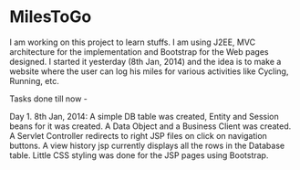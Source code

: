 MilesToGo
=========

I am working on this project to learn stuffs. I am using J2EE, MVC architecture for the implementation and Bootstrap for the Web pages designed.
I started it yesterday (8th Jan, 2014) and the idea is to make a website where the user can log his miles for various activities like Cycling, Running, etc. 

Tasks done till now -

Day 1. 8th Jan, 2014: A simple DB table was created, Entity and Session beans for it was created. A Data Object and a Business Client was created. A Servlet Controller redirects to right JSP files on click on navigation buttons. A view history jsp currently displays all the rows in the Database table. Little CSS styling was done for the JSP pages using Bootstrap. 


